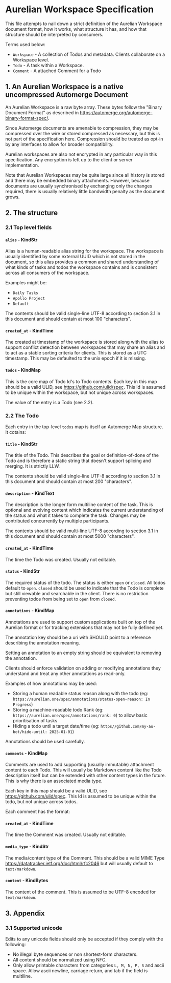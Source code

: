 # Aurelian Workspace Specification

This file attempts to nail down a strict definition of the Aurelian Workspace document format, how it works, 
what structure it has, and how that structure should be interpreted by consumers.

Terms used below:

- `Workspace` - A collection of Todos and metadata. Clients collaborate on a Workspace level.
- `Todo` - A task within a Workspace.
- `Comment` - A attached Comment for a Todo

## 1. An Aurelian Workspace is a native uncompressed Automerge Document

An Aurelian Workspace is a raw byte array. These bytes follow the "Binary Document Format" as described in https://automerge.org/automerge-binary-format-spec/.

Since Automerge documents are amenable to compression, they may be compressed over the wire or stored compressed as
necessary, but this is not part of the specification here. Compression should be treated as opt-in by any interfaces
to allow for broader compatibility.

Aurelian workspaces are also not encrypted in any particular way in this specification. Any encryption is
left up to the client or server implementation.

Note that Aurelian Workspaces may be quite large since all history is stored and there may be embedded binary attachments.
However, because documents are usually synchronised by exchanging only the changes required, there is usually relatively
little bandwidth penalty as the document grows.

## 2. The structure

### 2.1 Top level fields

#### `alias` - KindStr

Alias is a human-readable alias string for the workspace. The workspace is usually identified by some external UUID which
is not stored in the document, so this alias provides a common and shared understanding of what kinds of tasks and todos
the workspace contains and is consistent across all consumers of the workspace.

Examples might be:

- `Daily Tasks`
- `Apollo Project`
- `Default`

The contents should be valid single-line UTF-8 according to section 3.1 in this document and should contain at most 100 "characters".

#### `created_at` - KindTime

The created at timestamp of the workspace is stored along with the alias to support conflict detection between workspaces
that may share an alias and to act as a stable sorting criteria for clients. This is stored as a UTC timestamp. This
may be defaulted to the unix epoch if it is missing.

#### `todos` - KindMap

This is the core map of Todo Id's to Todo contents. Each key in this map should be a valid ULID, see https://github.com/ulid/spec. 
This Id is assumed to be unique within the workspace, but not unique across workspaces.

The value of the entry is a Todo (see 2.2).

### 2.2 The Todo

Each entry in the top-level `todos` map is itself an Automerge Map structure. It cotains:

#### `title` - KindStr

The title of the Todo. This describes the goal or definition-of-done of the Todo and is therefore a static string that
doesn't support splicing and merging. It is strictly LLW.

The contents should be valid single-line UTF-8 according to section 3.1 in this document and should contain at most 200 "characters".

#### `description` - KindText

The description is the longer form multiline content of the task. This is optional and evolving content which indicates
the current understanding of the status and what it takes to complete the task. Changes may be contributed concurrently 
by multiple participants.

The contents should be valid multi-line UTF-8 according to section 3.1 in this document and should contain at most 5000 "characters".

#### `created_at` - KindTime

The time the Todo was created. Usually not editable.

#### `status` - KindStr

The required status of the todo. The status is either `open` or `closed`. All todos default to `open`. `closed` should be
used to indicate that the Todo is complete but still viewable and searchable in the client. There is no restriction
preventing todos from being set to `open` from `closed`.

#### `annotations` - KindMap

Annotations are used to support custom applications built on top of the Aurelian format or for tracking extensions that
may not be fully defined yet.

The annotation key should be a uri with SHOULD point to a reference describing the annotation meaning.

Setting an annotation to an empty string should be equivalent to removing the annotation.

Clients should enforce validation on adding or modifying annotations they understand and treat any other annotations as read-only.

Examples of how annotations may be used:

- Storing a human readable status reason along with the todo (eg: `https://aurelian.one/spec/annotations/status-open-reason: In Progress`)
- Storing a machine-readable todo Rank (eg: `https://aurelian.one/spec/annotations/rank: 0`) to allow basic prioritisation of tasks
- Hiding a todo until a target date/time (eg: `https//github.com/my-au-bot/hide-until: 2025-01-01`)

Annotations should be used carefully.

#### `comments` - KindMap

Comments are used to add supporting (usually immutable) attachment content to each Todo. This will usually be Markdown
content like the Todo description itself but can be extended with other content types in the future. This is why there
is an associated media type.

Each key in this map should be a valid ULID, see https://github.com/ulid/spec. This Id is assumed to be unique within the 
todo, but not unique across todos.

Each comment has the format:

#### `created_at` - KindTime

The time the Comment was created. Usually not editable.

#### `media_type` - KindStr

The media/content type of the Comment. This should be a valid MIME Type https://datatracker.ietf.org/doc/html/rfc2046 but
will usually default to `text/markdown`.

#### `content` - KindBytes

The content of the comment. This is assumed to be UTF-8 encoded for `text/markdown`. 

## 3. Appendix

### 3.1 Supported unicode

Edits to any unicode fields should only be accepted if they comply with the following:

- No illegal byte sequences or non shortest-form characters.
- All content should be normalized using NFC.
- Only allow printable characters from categories `L, M, N, P, S` and ascii space. Allow ascii newline, carriage return,
    and tab if the field is multiline.
